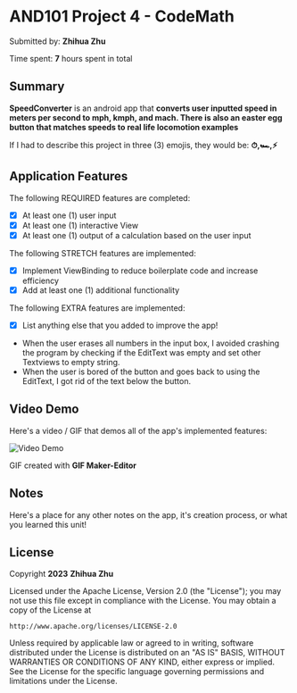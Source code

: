 <!-- (This is a comment) INSTRUCTIONS: Go through this page and fill out any **bolded** entries with their correct values.-->

# AND101 Project 4 - CodeMath

Submitted by: **Zhihua Zhu**

Time spent: **7** hours spent in total

## Summary

**SpeedConverter** is an android app that **converts user inputted speed in meters per second to mph, kmph, and mach. There is also an easter egg button that matches speeds to real life locomotion examples**

If I had to describe this project in three (3) emojis, they would be: **⏱,🏎️,⚡**

## Application Features

<!-- (This is a comment) Please be sure to change the [ ] to [x] for any features you completed.  If a feature is not checked [x], you might miss the points for that item! -->

The following REQUIRED features are completed:

- [x] At least one (1) user input
- [x] At least one (1) interactive View
- [x] At least one (1) output of a calculation based on the user input

The following STRETCH features are implemented:

- [x] Implement ViewBinding to reduce boilerplate code and increase efficiency
- [x] Add at least one (1) additional functionality

The following EXTRA features are implemented:

- [x] List anything else that you added to improve the app!
- When the user erases all numbers in the input box, I avoided crashing the program by checking if the EditText was empty and set other Textviews to empty string.
- When the user is bored of the button and goes back to using the EditText, I got rid of the text below the button. 
   
## Video Demo

Here's a video / GIF that demos all of the app's implemented features:

<img src='https://github.com/zhuazhuzz/SpeedConverter/blob/master/speedgif.gif' title='Video Demo' width='' alt='Video Demo' />

GIF created with **GIF Maker-Editor**

<!-- Recommended tools:
- [Kap](https://getkap.co/) for macOS
- [ScreenToGif](https://www.screentogif.com/) for Windows
- [peek](https://github.com/phw/peek) for Linux. -->

## Notes

Here's a place for any other notes on the app, it's creation process, or what you learned this unit!

## License

Copyright **2023** **Zhihua Zhu**

Licensed under the Apache License, Version 2.0 (the "License");
you may not use this file except in compliance with the License.
You may obtain a copy of the License at

    http://www.apache.org/licenses/LICENSE-2.0

Unless required by applicable law or agreed to in writing, software
distributed under the License is distributed on an "AS IS" BASIS,
WITHOUT WARRANTIES OR CONDITIONS OF ANY KIND, either express or implied.
See the License for the specific language governing permissions and
limitations under the License.
